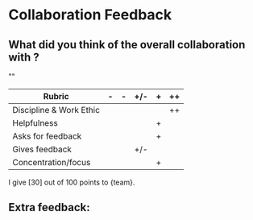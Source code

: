 # Collaboration Feedback

## What did you think of the overall collaboration with ?

""

| Rubric | -   | -   | +/- | +   | ++  |
|--------|-----|-----|-----|-----|-----|
| Discipline & Work Ethic |     |     |     |     |   ++  |
| Helpfulness             |     |     |     |   +  |     |
| Asks for feedback       |     |     |     |  +   |     |
| Gives feedback          |     |     |  +/-   |     |     |
| Concentration/focus     |     |     |     |  +   |     |

I give [30] out of 100 points to {team}.

## Extra feedback:



